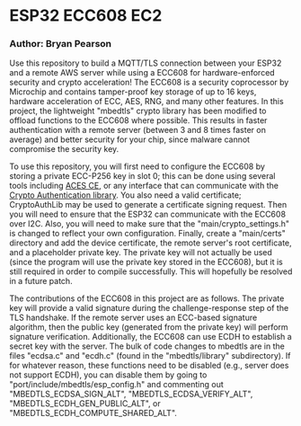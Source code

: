 # ESP32 ECC608 EC2

### Author: Bryan Pearson

Use this repository to build a MQTT/TLS connection between your ESP32 and a remote AWS server while using a ECC608 for hardware-enforced security and crypto acceleration! The ECC608 is a security coprocessor by Microchip and contains tamper-proof key storage of up to 16 keys, hardware acceleration of ECC, AES, RNG, and many other features. In this project, the lightweight "mbedtls" crypto library has been modified to offload functions to the ECC608 where possible. This results in faster authentication with a remote server (between 3 and 8 times faster on average) and better security for your chip, since malware cannot compromise the security key.

To use this repository, you will first need to configure the ECC608 by storing a private ECC-P256 key in slot 0; this can be done using several tools including [ACES CE](https://www.microchip.com/DevelopmentTools/ProductDetails/PartNO/Atmel%20Crypto%20%20Studio%20(ACES)), or any interface that can communicate with the [Crypto Authentication library](https://github.com/MicrochipTech/cryptoauthlib). You also need a valid certificate; CryptoAuthLib may be used to generate a certificate signing request. Then you will need to ensure that the ESP32 can communicate with the ECC608 over I2C. Also, you will need to make sure that the "main/crypto_settings.h" is changed to reflect your own configuration. Finally, create a "main/certs" directory and add the device certificate, the remote server's root certificate, and a placeholder private key. The private key will not actually be used (since the program will use the private key stored in the ECC608), but it is still required in order to compile successfully. This will hopefully be resolved in a future patch.

The contributions of the ECC608 in this project are as follows. The private key will provide a valid signature during the challenge-response step of the TLS handshake. If the remote server uses an ECC-based signature algorithm, then the public key (generated from the private key) will perform signature verification. Additionally, the ECC608 can use ECDH to establish a secret key with the server. The bulk of code changes to mbedtls are in the files "ecdsa.c" and "ecdh.c" (found in the "mbedtls/library" subdirectory). If for whatever reason, these functions need to be disabled (e.g., server does not support ECDH), you can disable them by going to "port/include/mbedtls/esp_config.h" and commenting out "MBEDTLS_ECDSA_SIGN_ALT", "MBEDTLS_ECDSA_VERIFY_ALT", "MBEDTLS_ECDH_GEN_PUBLIC_ALT", or "MBEDTLS_ECDH_COMPUTE_SHARED_ALT".